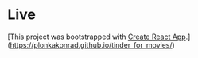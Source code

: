 # Live

[This project was bootstrapped with [Create React App](https://github.com/facebook/create-react-app).](https://plonkakonrad.github.io/tinder_for_movies/)


